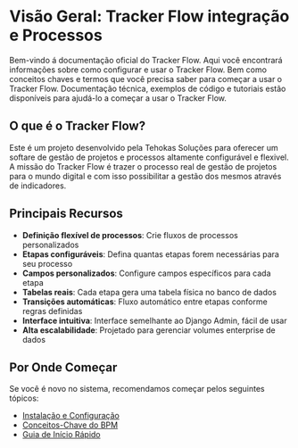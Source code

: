 # Visão Geral: Tracker Flow integração e Processos

Bem-vindo á documentação oficial do Tracker Flow. Aqui você encontrará informações sobre como configurar e usar o Tracker Flow. Bem como conceitos chaves e termos que você precisa saber para começar a usar o Tracker Flow. Documentação técnica, exemplos de código e tutoriais estão disponíveis para ajudá-lo a começar a usar o Tracker Flow.

## O que é o Tracker Flow?

Este é um projeto desenvolvido pela Tehokas Soluções para oferecer um softare de gestão de projetos e processos altamente configurável e flexivel. A missão do Tracker Flow é trazer o processo real de gestão de projetos para o mundo digital e com isso possibilitar a gestão dos mesmos através de indicadores.

## Principais Recursos

- **Definição flexível de processos**: Crie fluxos de processos personalizados
- **Etapas configuráveis**: Defina quantas etapas forem necessárias para seu processo
- **Campos personalizados**: Configure campos específicos para cada etapa
- **Tabelas reais**: Cada etapa gera uma tabela física no banco de dados
- **Transições automáticas**: Fluxo automático entre etapas conforme regras definidas
- **Interface intuitiva**: Interface semelhante ao Django Admin, fácil de usar
- **Alta escalabilidade**: Projetado para gerenciar volumes enterprise de dados

## Por Onde Começar

Se você é novo no sistema, recomendamos começar pelos seguintes tópicos:

- [Instalação e Configuração](inicio_rapido/instalacao.md)
- [Conceitos-Chave do BPM](inicio_rapido/conceitos_chaves.md)
- [Guia de Início Rápido](inicio_rapido/guia_inicio_rapido.md)